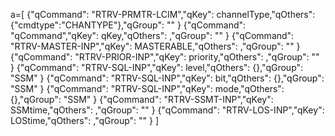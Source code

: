 a=[
{"qCommand": "RTRV-PRMTR-LCIM","qKey": channelType,"qOthers": {"cmdtype":"CHANTYPE"},"qGroup": "" }
{"qCommand": "qCommand","qKey": qKey,"qOthers": ,"qGroup": "" }
{"qCommand": "RTRV-MASTER-INP","qKey": MASTERABLE,"qOthers": ,"qGroup": "" }
{"qCommand": "RTRV-PRIOR-INP","qKey": priority,"qOthers": ,"qGroup": "" }
{"qCommand": "RTRV-SQL-INP","qKey": level,"qOthers": {},"qGroup": "SSM" }
{"qCommand": "RTRV-SQL-INP","qKey": bit,"qOthers": {},"qGroup": "SSM" }
{"qCommand": "RTRV-SQL-INP","qKey": mode,"qOthers": {},"qGroup": "SSM" }
{"qCommand": "RTRV-SSMT-INP","qKey": SSMtime,"qOthers": ,"qGroup": "" }
{"qCommand": "RTRV-LOS-INP","qKey": LOStime,"qOthers": ,"qGroup": "" }
]


